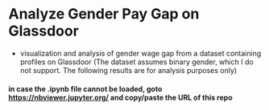 # Analyze Gender Pay Gap on Glassdoor
- visualization and analysis of gender wage gap from a dataset containing profiles on Glassdoor (The dataset assumes binary gender, which I do not support. The following results are for analysis purposes only)
#### in case the .ipynb file cannot be loaded, goto https://nbviewer.jupyter.org/ and copy/paste the URL of this repo
